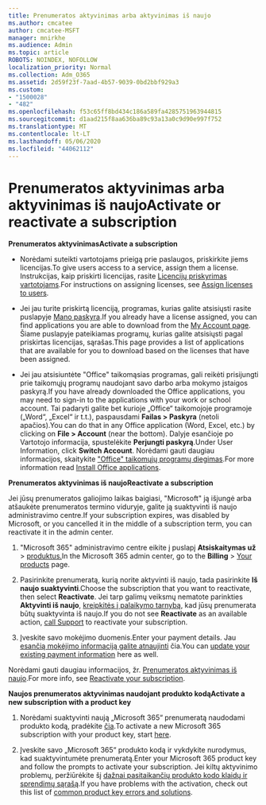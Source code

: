 ```yaml
---
title: Prenumeratos aktyvinimas arba aktyvinimas iš naujo
ms.author: cmcatee
author: cmcatee-MSFT
manager: mnirkhe
ms.audience: Admin
ms.topic: article
ROBOTS: NOINDEX, NOFOLLOW
localization_priority: Normal
ms.collection: Adm_O365
ms.assetid: 2d59f23f-7aad-4b57-9039-0bd2bbf929a3
ms.custom:
- "1500028"
- "482"
ms.openlocfilehash: f53c65ff8bd434c186a589fa4285751963944815
ms.sourcegitcommit: d1aad215f8aa636ba89c93a13a0c9d90e997f752
ms.translationtype: MT
ms.contentlocale: lt-LT
ms.lasthandoff: 05/06/2020
ms.locfileid: "44062112"
---
```

# <a name="activate-or-reactivate-a-subscription"></a><span data-ttu-id="c2591-102">Prenumeratos aktyvinimas arba aktyvinimas iš naujo</span><span class="sxs-lookup"><span data-stu-id="c2591-102">Activate or reactivate a subscription</span></span>

<span data-ttu-id="c2591-103">**Prenumeratos aktyvinimas**</span><span class="sxs-lookup"><span data-stu-id="c2591-103">**Activate a subscription**</span></span>

- <span data-ttu-id="c2591-104">Norėdami suteikti vartotojams prieigą prie paslaugos, priskirkite jiems licencijas.</span><span class="sxs-lookup"><span data-stu-id="c2591-104">To give users access to a service, assign them a license.</span></span> <span data-ttu-id="c2591-105">Instrukcijas, kaip priskirti licencijas, rasite [Licencijų priskyrimas vartotojams](https://docs.microsoft.com/microsoft-365/admin/manage/assign-licenses-to-users).</span><span class="sxs-lookup"><span data-stu-id="c2591-105">For instructions on assigning licenses, see [Assign licenses to users](https://docs.microsoft.com/microsoft-365/admin/manage/assign-licenses-to-users).</span></span>

- <span data-ttu-id="c2591-106">Jei jau turite priskirtą licenciją, programas, kurias galite atsisiųsti rasite puslapyje [Mano paskyra](https://portal.office.com/account/#installs).</span><span class="sxs-lookup"><span data-stu-id="c2591-106">If you already have a license assigned, you can find applications you are able to download from the [My Account page](https://portal.office.com/account/#installs).</span></span> <span data-ttu-id="c2591-107">Šiame puslapyje pateikiamas programų, kurias galite atsisiųsti pagal priskirtas licencijas, sąrašas.</span><span class="sxs-lookup"><span data-stu-id="c2591-107">This page provides a list of applications that are available for you to download based on the licenses that have been assigned.</span></span>

- <span data-ttu-id="c2591-108">Jei jau atsisiuntėte "Office" taikomąsias programas, gali reikėti prisijungti prie taikomųjų programų naudojant savo darbo arba mokymo įstaigos paskyrą.</span><span class="sxs-lookup"><span data-stu-id="c2591-108">If you have already downloaded the Office applications, you may need to sign-in to the applications with your work or school account.</span></span> <span data-ttu-id="c2591-109">Tai padaryti galite bet kurioje „Office“ taikomojoje programoje („Word“, „Excel“ ir t.t.), paspausdami **Failas > Paskyra** (netoli apačios).</span><span class="sxs-lookup"><span data-stu-id="c2591-109">You can do that in any Office application (Word, Excel, etc.) by clicking on **File > Account** (near the bottom).</span></span> <span data-ttu-id="c2591-110">Dalyje esančioje po Vartotojo informacija, spustelėkite **Perjungti paskyrą**.</span><span class="sxs-lookup"><span data-stu-id="c2591-110">Under User Information, click **Switch Account**.</span></span> <span data-ttu-id="c2591-111">Norėdami gauti daugiau informacijos, skaitykite ["Office" taikomųjų programų diegimas](https://docs.microsoft.com/microsoft-365/admin/setup/install-applications).</span><span class="sxs-lookup"><span data-stu-id="c2591-111">For more information read [Install Office applications](https://docs.microsoft.com/microsoft-365/admin/setup/install-applications).</span></span>

<span data-ttu-id="c2591-112">**Prenumeratos aktyvinimas iš naujo**</span><span class="sxs-lookup"><span data-stu-id="c2591-112">**Reactivate a subscription**</span></span>

<span data-ttu-id="c2591-113">Jei jūsų prenumeratos galiojimo laikas baigiasi, "Microsoft" ją išjungė arba atšaukėte prenumeratos termino viduryje, galite ją suaktyvinti iš naujo administravimo centre.</span><span class="sxs-lookup"><span data-stu-id="c2591-113">If your subscription expires, was disabled by Microsoft, or you cancelled it in the middle of a subscription term, you can reactivate it in the admin center.</span></span>
  
1. <span data-ttu-id="c2591-114">"Microsoft 365" administravimo centre eikite į puslapį **Atsiskaitymas už** > [produktus.](https://go.microsoft.com/fwlink/p/?linkid=842054)</span><span class="sxs-lookup"><span data-stu-id="c2591-114">In the Microsoft 365 admin center, go to the **Billing** > [Your products](https://go.microsoft.com/fwlink/p/?linkid=842054) page.</span></span>

2. <span data-ttu-id="c2591-115">Pasirinkite prenumeratą, kurią norite aktyvinti iš naujo, tada pasirinkite **Iš naujo suaktyvinti**.</span><span class="sxs-lookup"><span data-stu-id="c2591-115">Choose the subscription that you want to reactivate, then select **Reactivate**.</span></span> <span data-ttu-id="c2591-116">Jei tarp galimų veiksmų nematote parinkties **Aktyvinti iš naujo**, [kreipkitės į palaikymo tarnybą](https://docs.microsoft.com/microsoft-365/admin/contact-support-for-business-products), kad jūsų prenumerata būtų suaktyvinta iš naujo.</span><span class="sxs-lookup"><span data-stu-id="c2591-116">If you do not see **Reactivate** as an available action, [call Support](https://docs.microsoft.com/microsoft-365/admin/contact-support-for-business-products) to reactivate your subscription.</span></span>

3. <span data-ttu-id="c2591-117">Įveskite savo mokėjimo duomenis.</span><span class="sxs-lookup"><span data-stu-id="c2591-117">Enter your payment details.</span></span> <span data-ttu-id="c2591-118">Jau [esančią mokėjimo informaciją galite atnaujinti](https://docs.microsoft.com/microsoft-365/commerce/billing-and-payments/add-update-or-remove-credit-card-or-bank-account) čia.</span><span class="sxs-lookup"><span data-stu-id="c2591-118">You can [update your existing payment information](https://docs.microsoft.com/microsoft-365/commerce/billing-and-payments/add-update-or-remove-credit-card-or-bank-account) here as well.</span></span>

<span data-ttu-id="c2591-119">Norėdami gauti daugiau informacijos, žr. [Prenumeratos aktyvinimas iš naujo](https://docs.microsoft.com/microsoft-365/commerce/subscriptions/reactivate-your-subscription).</span><span class="sxs-lookup"><span data-stu-id="c2591-119">For more info, see [Reactivate your subscription](https://docs.microsoft.com/microsoft-365/commerce/subscriptions/reactivate-your-subscription).</span></span>

<span data-ttu-id="c2591-120">**Naujos prenumeratos aktyvinimas naudojant produkto kodą**</span><span class="sxs-lookup"><span data-stu-id="c2591-120">**Activate a new subscription with a product key**</span></span>

1. <span data-ttu-id="c2591-121">Norėdami suaktyvinti naują „Microsoft 365“ prenumeratą naudodami produkto kodą, pradėkite [čia](https://support.office.com/article/where-to-enter-your-office-product-key-0a82e5ae-739e-4b92-a6f4-2ec780c185db).</span><span class="sxs-lookup"><span data-stu-id="c2591-121">To activate a new Microsoft 365 subscription with your product key, start [here](https://support.office.com/article/where-to-enter-your-office-product-key-0a82e5ae-739e-4b92-a6f4-2ec780c185db).</span></span>

2. <span data-ttu-id="c2591-122">Įveskite savo „Microsoft 365“ produkto kodą ir vykdykite nurodymus, kad suaktyvintumėte prenumeratą.</span><span class="sxs-lookup"><span data-stu-id="c2591-122">Enter your Microsoft 365 product key and follow the prompts to activate your subscription.</span></span> <span data-ttu-id="c2591-123">Jei kiltų aktyvinimo problemų, peržiūrėkite šį [dažnai pasitaikančių produkto kodo klaidų ir sprendimų sąrašą](https://docs.microsoft.com/microsoft-365/commerce/product-key-errors-and-solutions).</span><span class="sxs-lookup"><span data-stu-id="c2591-123">If you have problems with the activation, check out this list of [common product key errors and solutions](https://docs.microsoft.com/microsoft-365/commerce/product-key-errors-and-solutions).</span></span>
